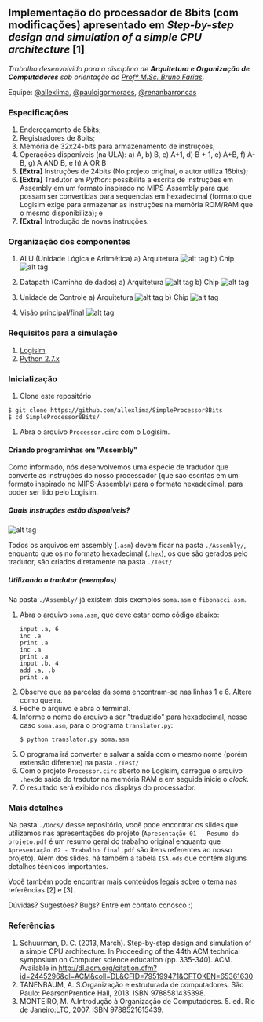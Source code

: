 ## Implementação do processador de 8bits (com modificações) apresentado em _Step-by-step design and simulation of a simple CPU architecture_ [1]

_Trabalho desenvolvido para a disciplina de **Arquitetura e Organização de Computadores** sob orientação do [Profº M.Sc. Bruno Farias](https://github.com/bruno-carvalho)_.

Equipe: [@allexlima](https://github.com/allexlima), [@pauloigormoraes](https://github.com/pauloigormoraes), [@renanbarroncas](https://github.com/renanbarroncas)

### Especificações

1. Endereçamento de 5bits;
2. Registradores de 8bits;
3. Memória de 32x24-bits para armazenamento de instruções;
4. Operações disponíveis (na ULA):
    a) A,
    b) B,
    c) A+1,
    d) B + 1,
    e) A+B,
    f) A-B,
    g) A AND B, e
    h) A OR B
5. **[Extra]** Instruções de 24bits (No projeto original, o autor utiliza 16bits);
6. **[Extra]** Tradutor em _Python_: possibilita a escrita de instruções em Assembly em um formato inspirado no MIPS-Assembly para que possam ser convertidas para sequencias em hexadecimal (formato que Logisim exige para armazenar as instruções na memória ROM/RAM que o mesmo disponibiliza); e
7. **[Extra]** Introdução de novas instruções.

### Organização dos componentes
    
1. ALU (Unidade Lógica e Aritmética)
    a) Arquitetura
    ![alt tag](https://raw.githubusercontent.com/allexlima/SimpleProcessor8Bits/master/Photos/ula.png)
    b) Chip
    ![alt tag](https://raw.githubusercontent.com/allexlima/SimpleProcessor8Bits/master/Photos/1.png)

2. Datapath (Caminho de dados)
    a) Arquitetura
    ![alt tag](https://raw.githubusercontent.com/allexlima/SimpleProcessor8Bits/master/Photos/datapath.png)
    b) Chip
    ![alt tag](https://raw.githubusercontent.com/allexlima/SimpleProcessor8Bits/master/Photos/2.png)

3. Unidade de Controle
    a) Arquitetura
    ![alt tag](https://raw.githubusercontent.com/allexlima/SimpleProcessor8Bits/master/Photos/control_unit.png)
    b) Chip
    ![alt tag](https://raw.githubusercontent.com/allexlima/SimpleProcessor8Bits/master/Photos/3.png)

4. Visão principal/final
    ![alt tag](https://raw.githubusercontent.com/allexlima/SimpleProcessor8Bits/master/Photos/main.png)

### Requisitos para a simulação

1. [Logisim](http://www.cburch.com/logisim/)
2. [Python 2.7.x](https://www.python.org/)

### Inicialização

1. Clone este repositório
  ```
  $ git clone https://github.com/allexlima/SimpleProcessor8Bits
  $ cd SimpleProcessor8Bits/
  ```

1. Abra o arquivo ```Processor.circ``` com o Logisim.

#### Criando programinhas em "Assembly"

Como informado, nós desenvolvemos uma espécie de tradudor que converte as instruções do nosso processador (que são escritas em um formato inspirado no MIPS-Assembly) para o formato hexadecimal, para poder ser lido pelo Logisim.

##### Quais instruções estão disponíveis?

![alt tag](https://raw.githubusercontent.com/allexlima/SimpleProcessor8Bits/master/Photos/4.jpeg)

Todos os arquivos em assembly (```.asm```) devem ficar na pasta ```./Assembly/```, enquanto que os no formato hexadecimal (```.hex```), os que são gerados pelo tradutor, são criados diretamente na pasta ```./Test/```

##### Utilizando o tradutor (exemplos)

Na pasta ```./Assembly/``` já existem dois exemplos ```soma.asm``` e ```fibonacci.asm```.

1. Abra o arquivo ```soma.asm```, que deve estar como código abaixo:
    ```
    input .a, 6
    inc .a
    print .a
    inc .a
    print .a
    input .b, 4
    add .a, .b
    print .a
    ```
2. Observe que as parcelas da soma encontram-se nas linhas 1 e 6. Altere como queira.
3. Feche o arquivo e abra o terminal.
4. Informe o nome do arquivo a ser "traduzido" para hexadecimal, nesse caso ```soma.asm```, para o programa ```translator.py```:
    ```
    $ python translator.py soma.asm
    ```
5. O programa irá converter e salvar a saída com o mesmo nome (porém extensão diferente) na pasta ```./Test/```
6. Com o projeto ```Processor.circ``` aberto no Logisim, carregue o arquivo ```.hex```de saída do tradutor na memória RAM e em seguida inicie o _clock_.
7. O resultado será exibido nos displays do processador. 


### Mais detalhes

Na pasta ```./Docs/``` desse repositório, você pode encontrar os slides que utilizamos nas apresentações do projeto (```Apresentação 01 - Resumo do projeto.pdf``` é um resumo geral do trabalho original enquanto que ```Apresentação 02 - Trabalho final.pdf``` são itens referentes ao nosso projeto). Além dos slides, há também a tabela ```ISA.ods``` que contém alguns detalhes técnicos importantes.

Você também pode encontrar mais conteúdos legais sobre o tema nas referências [2] e [3].

Dúvidas? Sugestões? Bugs? Entre em contato conosco :)


### Referências
1. Schuurman, D. C. (2013, March). Step-by-step design and simulation of a simple CPU architecture. In Proceeding of the 44th ACM technical symposium on Computer science education (pp. 335-340). ACM. Available in http://dl.acm.org/citation.cfm?id=2445296&dl=ACM&coll=DL&CFID=795199471&CFTOKEN=65361630
2. TANENBAUM, A. S.Organização e estruturada de computadores. São Paulo: PearsonPrentice Hall, 2013. ISBN 9788581435398.
3. MONTEIRO, M. A.Introdução à Organização de Computadores. 5. ed. Rio de Janeiro:LTC, 2007. ISBN 9788521615439.